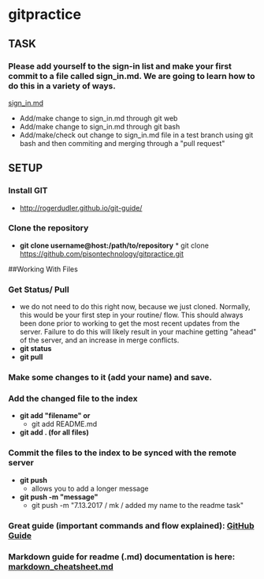 # gitpractice

## TASK
### Please add yourself to the sign-in list and make your first commit to a file called sign_in.md. We are going to learn how to do this in a variety of ways.
[sign_in.md](https://github.com/pisontechnology/gitpractice/blob/master/sign_in.md)

* Add/make change to sign_in.md through git web
* Add/make change to sign_in.md through git bash
* Add/make/check out change to sign_in.md file in a test branch using git bash and then commiting and merging through a "pull request"
   
## SETUP
### Install GIT  
 * http://rogerdudler.github.io/git-guide/
 
### Clone the repository
* **git clone username@host:/path/to/repository**
      * git clone https://github.com/pisontechnology/gitpractice.git

##Working With Files
### Get Status/ Pull
   * we do not need to do this right now, because we just cloned. Normally, this would be your first step in your routine/ flow. This should always been done prior to working to get the most recent updates from the server. Failure to do this will likely result in your machine getting "ahead" of the server, and an increase in merge conflicts.
   * **git status**
   * **git pull** 
   
### Make some changes to it (add your name) and save.

### Add the changed file to the index   
   * **git add "filename" or** 
      * git add README.md
   * **git add . (for all files)**
   
### Commit the files to the index to be synced with the remote server
* **git push** 
   * allows you to add a longer message
* **git push -m "message"**
   * git push -m "7.13.2017 / mk / added my name to the readme task"
   
### Great guide (important commands and flow explained): [GitHub Guide](http://rogerdudler.github.io/git-guide/)
      
### Markdown guide for readme (.md) documentation is here: [markdown_cheatsheet.md](https://github.com/pisontechnology/gitpractice/blob/master/markdown_cheatsheet.md)

